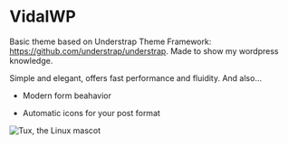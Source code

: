 # VidalWP

Basic theme based on Understrap Theme Framework: https://github.com/understrap/understrap. Made to show my wordpress knowledge.


Simple and elegant, offers fast performance and fluidity. And also...

- Modern form beahavior

- Automatic icons for your post format



![Tux, the Linux mascot](/assets/images/tux.png)